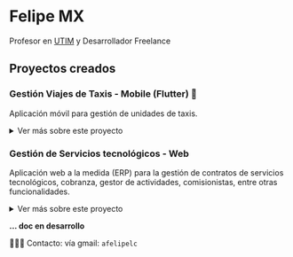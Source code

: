 # Felipe MX

Profesor en [UTIM](https://www.utim.edu.mx/) y Desarrollador Freelance

## Proyectos creados

### Gestión Viajes de Taxis - Mobile (Flutter) 📱
Aplicación móvil para gestión de unidades de taxis.

<details>
  <summary>Ver más sobre este proyecto</summary>
  
  Aplicación a la medida para cliente de la región.
  
  **Funcionalidades generales**
  * Gestión de unidades
  * Bitácora de viajes por unidad
  * Gestión de tarifas por origen y destino
  * Inicio y seguimiento de viaje
  * Resumen de viajes e ingresos por jornada
  
  **Tecnologías**
  * Flutter
  * Firebase

  ![Resumen general para el admin](/imgs/p2_im2.png)

  ![Bitácora del conductor](/imgs/p2_im1.png)
</details>



### Gestión de Servicios tecnológicos - Web 
Aplicación web a la medida (ERP) para la gestión de contratos de servicios tecnológicos, cobranza, gestor de actividades, comisionistas, entre otras funcionalidades.

<details>
  <summary>Ver más sobre este proyecto</summary>
  
  App a la medida para empresa de la región.

  **Tecnologías**
  * NextJS v12
  * Material UI
  * Sequelize (ORM)

  ![Aplicación web a la medida](/imgs/p1_w1.png)

</details>



**... doc en desarrollo**

👨🏽‍💻 Contacto: vía gmail: ```afelipelc```


